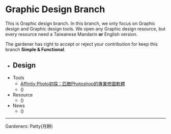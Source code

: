 # Graphic Design Branch
This is Graphic design branch. In this branch, we only focus on Graphic design and Graphic design tools. We open any Graphic design resource, but every resource need a Taiwanese Mandarin __or__ English version.

The gardener has right to accept or reject your contribution for keep this branch __Simple & Functional__.

- Design
	- 
- Tools
	- [Affintiy Photo初探：匹敵Photoshop的專業修圖軟體](https://medium.com/@amou/affinityphoto1-f5b9a154e44a#.9zlmt6dhq)
	- [](#)()
- Resource
	- [](#)()
- News
	- [](#)()

---- 
Gardeners: Patty(月餅)
